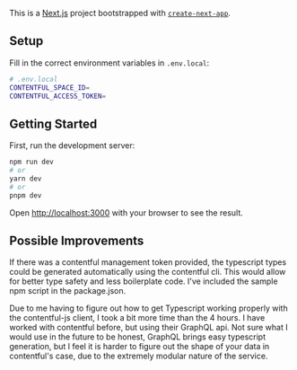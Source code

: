 This is a [Next.js](https://nextjs.org/) project bootstrapped with [`create-next-app`](https://github.com/vercel/next.js/tree/canary/packages/create-next-app).

## Setup

Fill in the correct environment variables in `.env.local`:

```bash
# .env.local
CONTENTFUL_SPACE_ID=
CONTENTFUL_ACCESS_TOKEN=
```

## Getting Started

First, run the development server:

```bash
npm run dev
# or
yarn dev
# or
pnpm dev
```

Open [http://localhost:3000](http://localhost:3000) with your browser to see the result.

## Possible Improvements

If there was a contentful management token provided, the typescript types could be generated automatically using the contentful cli. This would allow for better type safety and less boilerplate code.
I've included the sample npm script in the package.json.

Due to me having to figure out how to get Typescript working properly with the contentful-js client, I took a bit more time than the 4 hours. I have worked with contentful before, but using their GraphQL api. Not sure what I would use in the future to be honest, GraphQL brings easy typescript generation, but I feel it is harder to figure out the shape of your data in contentful's case, due to the extremely modular nature of the service.
